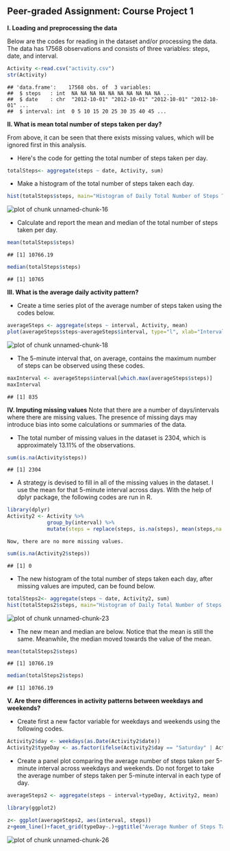 Peer-graded Assignment: Course Project 1
--------------------------------



**I. Loading and preprocessing the data**

Below are the codes for reading in the dataset and/or processing the data. The data has 17568 observations and consists of three variables: steps, date, and interval.

```r
Activity <-read.csv("activity.csv")
str(Activity)
```

```
## 'data.frame':	17568 obs. of  3 variables:
##  $ steps   : int  NA NA NA NA NA NA NA NA NA NA ...
##  $ date    : chr  "2012-10-01" "2012-10-01" "2012-10-01" "2012-10-01" ...
##  $ interval: int  0 5 10 15 20 25 30 35 40 45 ...
```



**II. What is mean total number of steps taken per day?**

From above, it can be seen that there exists missing values, which will be ignored first in this analysis. 
  
  - Here's the code for getting the total number of steps taken per day.

```r
totalSteps<- aggregate(steps ~ date, Activity, sum)
```
  
 -  Make a histogram of the total number of steps taken each day.

```r
hist(totalSteps$steps, main="Histogram of Daily Total Number of Steps Taken", xlab="Total Steps", breaks=20)
```

![plot of chunk unnamed-chunk-16](figure/unnamed-chunk-16-1.png)
  
  - Calculate and report the mean and median of the total number of steps taken per day.

```r
mean(totalSteps$steps)
```

```
## [1] 10766.19
```

```r
median(totalSteps$steps)
```

```
## [1] 10765
```



**III. What is the average daily activity pattern?**

  - Create a time series plot of the average number of steps taken using the codes below.

```r
averageSteps <- aggregate(steps ~ interval, Activity, mean)
plot(averageSteps$steps~averageSteps$interval, type="l", xlab="Interval (in minutes)", ylab="Daily average no. of steps", main="Average Number of Steps Taken per 5-minute Interval")
```

![plot of chunk unnamed-chunk-18](figure/unnamed-chunk-18-1.png)

  - The 5-minute interval that, on average, contains the maximum number of steps can be observed using these codes.

```r
maxInterval <- averageSteps$interval[which.max(averageSteps$steps)]
maxInterval
```

```
## [1] 835
```



**IV. Imputing missing values**
Note that there are a number of days/intervals where there are missing values. The presence of missing days may introduce bias into some calculations or summaries of the data. 

  - The total number of missing values in the dataset is 2304, which is approximately 13.11% of the observations.

```r
sum(is.na(Activity$steps))
```

```
## [1] 2304
```
 
  - A strategy is devised to fill in all of the missing values in the dataset. I use the mean for that 5-minute interval across days. With the help of dplyr package, the following codes are run in R. 

```r
library(dplyr)
Activity2 <- Activity %>% 
             group_by(interval) %>% 
             mutate(steps = replace(steps, is.na(steps), mean(steps,na.rm = TRUE)))
```
    Now, there are no more missing values.

```r
sum(is.na(Activity2$steps))
```

```
## [1] 0
```

  - The new histogram of the total number of steps taken each day, after missing values are imputed, can be found below.

```r
totalSteps2<- aggregate(steps ~ date, Activity2, sum)
hist(totalSteps2$steps, main="Histogram of Daily Total Number of Steps Taken with Imputed Values", xlab="Total Steps", breaks=20)
```

![plot of chunk unnamed-chunk-23](figure/unnamed-chunk-23-1.png)

  - The new mean and median are below. Notice that the mean is still the same. Meanwhile, the median moved towards the value of the mean.
  

```r
mean(totalSteps2$steps)
```

```
## [1] 10766.19
```

```r
median(totalSteps2$steps)
```

```
## [1] 10766.19
```



**V. Are there differences in activity patterns between weekdays and weekends?**
  - Create first a new factor variable for weekdays and weekends using the following codes.

```r
Activity2$day <- weekdays(as.Date(Activity2$date))
Activity2$typeDay <- as.factor(ifelse(Activity2$day == "Saturday" | Activity2$day == "Sunday", "Weekend", "Weekday"))
```
  
  - Create a panel plot comparing the average number of steps taken per 5-minute interval across weekdays and weekends. Do not forget to take the average number of steps taken per 5-minute interval in each type of day.
  

```r
averageSteps2 <- aggregate(steps ~ interval+typeDay, Activity2, mean)

library(ggplot2)

z<- ggplot(averageSteps2, aes(interval, steps))
z+geom_line()+facet_grid(typeDay~.)+ggtitle("Average Number of Steps Taken per 5-minute Interval")+labs(x="Interval (in minutes)", y="Average no. of steps")+theme_bw(base_family="")  
```

![plot of chunk unnamed-chunk-26](figure/unnamed-chunk-26-1.png)

